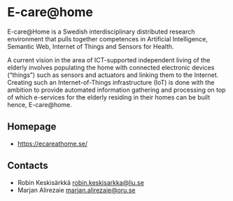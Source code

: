 # E-care@home
E-care@Home is a Swedish interdisciplinary distributed research environment that pulls together competences in
Artificial Intelligence, Semantic Web, Internet of Things and Sensors for Health.

A current vision in the area of ICT-supported independent living of the elderly involves populating the home 
with connected electronic devices (“things”) such as sensors and actuators and linking them to the Internet. 
Creating such an Internet-of-Things infrastructure (IoT) is done with the ambition to provide automated information
gathering and processing on top of which e-services for the elderly residing in their homes can be built hence, E-care@home.

## Homepage
- https://ecareathome.se/

## Contacts
- Robin Keskisärkkä robin.keskisarkka@liu.se
- Marjan Alirezaie marjan.alirezaie@oru.se
